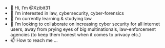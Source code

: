 - 👋 Hi, I’m @Xzibit31
- 👀 I’m interested in law, cybersecurity, cyber-forensics
- 🌱 I’m currently learning & studying law
- 💞️ I’m looking to collaborate on increasing cyber security for all internet users, away from prying eyes of big multinationals, law-enforcement agencies (to keep them honest when it comes to privacy etc.)
- 📫 How to reach me ...

<!---
Xzibit31/Xzibit31 is a ✨ special ✨ repository because its `README.md` (this file) appears on your GitHub profile.
You can click the Preview link to take a look at your changes.
--->
